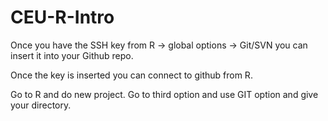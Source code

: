 # CEU-R-Intro

Once you have the SSH key from R -> global options -> Git/SVN
you can insert it into your Github repo.

Once the key is inserted you can connect to github from R.

Go to R and do new project. Go to third option and use GIT option and give your
directory. 